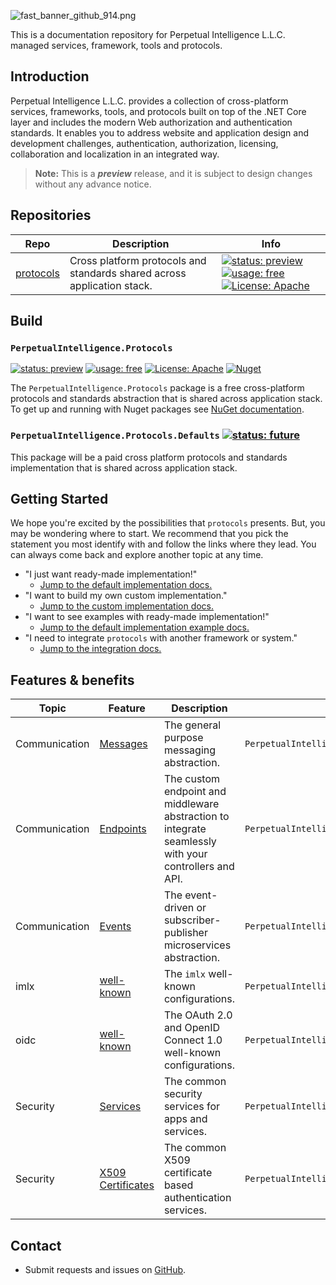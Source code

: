 ![fast_banner_github_914.png](https://en.gravatar.com/userimage/152742631/4ab9cb340649391354d65b592b744114.png)

This is a documentation repository for Perpetual Intelligence L.L.C. managed services, framework, tools and protocols.

## Introduction
Perpetual Intelligence L.L.C. provides a collection of cross-platform services, frameworks, tools, and protocols built on top of the .NET Core layer and includes the modern Web authorization and authentication standards. It enables you to address website and application design and development challenges, authentication, authorization, licensing, collaboration and localization in an integrated way.

> **Note:** This is a ***preview*** release, and it is subject to design changes without any advance notice.

## Repositories


|Repo|Description|Info|
|----|-----------|----|
|[protocols](https://github.com/perpetualintelligence/protocols)|Cross platform protocols and standards shared across application stack.|[![status: preview](https://img.shields.io/badge/status-preview-yellow)]() [![usage: free](https://img.shields.io/badge/usage-free-green)]() [![License: Apache](https://img.shields.io/badge/License-Apache-blue.svg)](https://www.apache.org/licenses/LICENSE-2.0)

## Build



### `PerpetualIntelligence.Protocols`
[![status: preview](https://img.shields.io/badge/status-preview-yellow)]()
[![usage: free](https://img.shields.io/badge/usage-free-green)]()
[![License: Apache](https://img.shields.io/badge/License-Apache-yellow.svg)](https://opensource.org/licenses/MIT)
[![Nuget](https://img.shields.io/nuget/vpre/PerpetualIntelligence.Protocols)](https://www.nuget.org/packages/PerpetualIntelligence.Protocols)

The `PerpetualIntelligence.Protocols` package is a free cross-platform protocols and standards abstraction that is shared across application stack. To get up and running with Nuget packages see [NuGet documentation](https://docs.microsoft.com/en-us/nuget/).

### `PerpetualIntelligence.Protocols.Defaults` [![status: future](https://img.shields.io/badge/-future-blue)]()

This package will be a paid cross platform protocols and standards implementation that is shared across application stack.


## Getting Started

We hope you're excited by the possibilities that `protocols` presents. But, you may be wondering where to start. We recommend that you pick the statement you most identify with and follow the links where they lead. You can always come back and explore another topic at any time.

* "I just want ready-made implementation!"
  * [Jump to the default implementation docs.]()
* "I want to build my own custom implementation."
  * [Jump to the custom implementation docs.]()
* "I want to see examples with ready-made implementation!"
  * [Jump to the default implementation example docs.]()
* "I need to integrate `protocols` with another framework or system."
  * [Jump to the integration docs.](https://fast.design/docs/integrations/introduction)

## Features & benefits

| Topic | Feature | Description | Namespace | 
| ----- | ------- | ----------- | --------- |
| Communication | [Messages](https://github.com/perpetualintelligence/protocols/blob/main/docs/communication/messages.md) | The general purpose messaging abstraction. | `PerpetualIntelligence.Protocols.Communication`
| Communication | [Endpoints](https://github.com/perpetualintelligence/protocols/blob/main/docs/communication/endpoints/intro.md) | The custom endpoint and middleware abstraction to integrate seamlessly with your controllers and API. | `PerpetualIntelligence.Protocols.Communication.Endpoints`
| Communication | [Events](https://github.com/perpetualintelligence/protocols/blob/main/docs/communication/events/intro.md) | The event-driven or subscriber-publisher microservices abstraction. | `PerpetualIntelligence.Protocols.Communication.Events`
| imlx |  [well-known](https://github.com/perpetualintelligence/protocols/blob/main/docs/imlx/intro.md) | The `imlx` well-known configurations. | `PerpetualIntelligence.Protocols.Imlx`
| oidc | [well-known](https://github.com/perpetualintelligence/protocols/blob/main/docs/oidc/intro.md) | The OAuth 2.0 and OpenID Connect 1.0 well-known configurations. | `PerpetualIntelligence.Protocols.Oidc`
| Security | [Services](https://github.com/perpetualintelligence/protocols/blob/main/docs/security/intro.md) | The common security services for apps and services. | `PerpetualIntelligence.Protocols.Security`
| Security | [X509 Certificates](https://github.com/perpetualintelligence/protocols/blob/main/docs/security/certificates/x509/intro.md) | The common X509 certificate based authentication services. | `PerpetualIntelligence.Protocols.Security.Certificates.X509`

## Contact

* Submit requests and issues on [GitHub](https://github.com/perpetualintelligence/protocols/issues).


